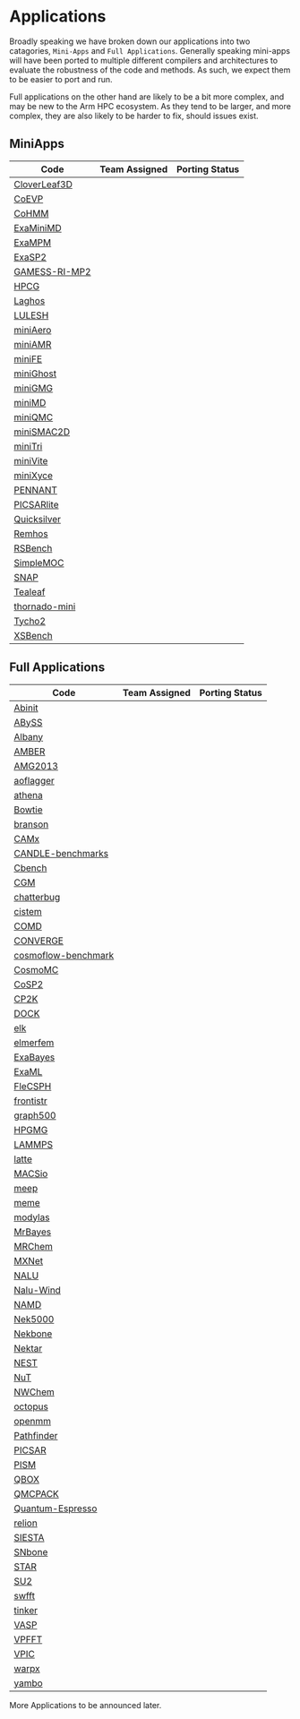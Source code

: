 # Applications

Broadly speaking we have broken down our applications into two catagories, `Mini-Apps` and `Full Applications`.
Generally speaking mini-apps will have been ported to multiple different compilers and architectures to evaluate the robustness of the code and methods.
As such, we expect them to be easier to port and run.

Full applications on the other hand are likely to be a bit more complex, and may be new to the Arm HPC ecosystem.
As they tend to be larger, and more complex, they are also likely to be harder to fix, should issues exist.

## MiniApps

| Code                                              | Team Assigned | Porting Status |
|---------------------------------------------------|---------------|----------------|
| [CloverLeaf3D](MiniApps/CloverLeaf3D/README.md)   |               |                |
| [CoEVP](MiniApps/CoEVP/README.md)                 |               |                |
| [CoHMM](MiniApps/CoHMM/README.md)                 |               |                |
| [ExaMiniMD](MiniApps/ExaMiniMD/README.md)         |               |                |
| [ExaMPM](MiniApps/ExaMPM/README.md)               |               |                |
| [ExaSP2](MiniApps/ExaSP2/README.md)               |               |                |
| [GAMESS-RI-MP2](MiniApps/GAMESS-RI-MP2/README.md) |               |                |
| [HPCG](MiniApps/HPCG/README.md)                   |               |                |
| [Laghos](Applications/laghos/README.md)           |               |                |
| [LULESH](MiniApps/LULESH/README.md)               |               |                |
| [miniAero](MiniApps/miniAero/README.md)           |               |                |
| [miniAMR](MiniApps/miniAMR/README.md)             |               |                |
| [miniFE](MiniApps/miniFE/README.md)               |               |                |
| [miniGhost](MiniApps/miniGhost/README.md)         |               |                |
| [miniGMG](Applications/minigmg/README.md)         |               |                |
| [miniMD](MiniApps/miniMD/README.md)               |               |                |
| [miniQMC](MiniApps/miniQMC/README.md)             |               |                |
| [miniSMAC2D](MiniApps/miniSMAC2D/README.md)       |               |                |
| [miniTri](MiniApps/miniTri/README.md)             |               |                |
| [miniVite](MiniApps/miniVite/README.md)           |               |                |
| [miniXyce](MiniApps/miniXyce/README.md)           |               |                |
| [PENNANT](MiniApps/PENNANT/README.md)             |               |                |
| [PICSARlite](MiniApps/PICSARlite/README.md)       |               |                |
| [Quicksilver](MiniApps/Quicksilver/README.md)     |               |                |
| [Remhos](MiniApps/Remhos/README.md)               |               |                |
| [RSBench](MiniApps/RSBench/README.md)             |               |                |
| [SimpleMOC](MiniApps/SimpleMOC/README.md)         |               |                |
| [SNAP](MiniApps/SNAP/README.md)                   |               |                |
| [Tealeaf](MiniApps/Tealeaf/README.md)             |               |                |
| [thornado-mini](MiniApps/thornado-mini/README.md) |               |                |
| [Tycho2](Applications/tycho2/README.md)           |               |                |
| [XSBench](MiniApps/XSBench/README.md)             |               |                |


## Full Applications

| Code                                                              | Team Assigned | Porting Status |
|-------------------------------------------------------------------|---------------|----------------|
| [Abinit](Applications/abinit/README.md)                           |               |                |
| [ABySS](Applications/abyss/README.md)                             |               |                |
| [Albany](Applications/albany/README.md)                           |               |                |
| [AMBER](Applications/amber/README.md)                             |               |                |
| [AMG2013](Applications/amg2013/README.md)                         |               |                |
| [aoflagger](Applications/aoflagger/README.md)                     |               |                |
| [athena](Applications/athena/README.md)                           |               |                |
| [Bowtie](Applications/bowtie/README.md)                           |               |                |
| [branson](Applications/branson/README.md)                         |               |                |
| [CAMx](Applications/camx/README.md)                               |               |                |
| [CANDLE-benchmarks](Applications/candle-benchmarks/README.md)     |               |                |
| [Cbench](Applications/cbench/README.md)                           |               |                |
| [CGM](Applications/cgm/README.md)                                 |               |                |
| [chatterbug](Applications/chatterbug/README.md)                   |               |                |
| [cistem](Applications/cistem/README.md)                           |               |                |
| [COMD](Applications/comd/README.md)                               |               |                |
| [CONVERGE](Applications/converge/README.md)                       |               |                |
| [cosmoflow-benchmark](Applications/cosmoflow-benchmark/README.md) |               |                |
| [CosmoMC](Applications/cosmomc/README.md)                         |               |                |
| [CoSP2](Applications/cosp2/README.md)                             |               |                |
| [CP2K](Applications/cp2k/README.md)                               |               |                |
| [DOCK](Applications/dock/README.md)                               |               |                |
| [elk](Applications/elk/README.md)                                 |               |                |
| [elmerfem](Applications/elmerfem/README.md)                       |               |                |
| [ExaBayes](Applications/exabayes/README.md)                       |               |                |
| [ExaML](Applications/examl/README.md)                             |               |                |
| [FleCSPH](Applications/flecsph/README.md)                         |               |                |
| [frontistr](Applications/frontistr/README.md)                     |               |                |
| [graph500](Applications/graph500/README.md)                       |               |                |
| [HPGMG](Applications/hpgmg/README.md)                             |               |                |
| [LAMMPS](Applications/lammps/README.md)                           |               |                |
| [latte](Applications/latte/README.md)                             |               |                |
| [MACSio](Applications/macsio/README.md)                           |               |                |
| [meep](Applications/meep/README.md)                               |               |                |
| [meme](Applications/meme/README.md)                               |               |                |
| [modylas](Applications/modylas/README.md)                         |               |                |
| [MrBayes](Applications/mrbayes/README.md)                         |               |                |
| [MRChem](Applications/mrchem/README.md)                           |               |                |
| [MXNet](Applications/mxnet/README.md)                             |               |                |
| [NALU](Applications/nalu/README.md)                               |               |                |
| [Nalu-Wind](Applications/nalu-wind/README.md)                     |               |                |
| [NAMD](Applications/namd/README.md)                               |               |                |
| [Nek5000](Applications/nek5000/README.md)                         |               |                |
| [Nekbone](Applications/nekbone/README.md)                         |               |                |
| [Nektar](Applications/nektar/README.md)                           |               |                |
| [NEST](Applications/nest/README.md)                               |               |                |
| [NuT](Applications/nut/README.md)                                 |               |                |
| [NWChem](Applications/nwchem/README.md)                           |               |                |
| [octopus](Applications/octopus/README.md)                         |               |                |
| [openmm](Applications/openmm/README.md)                           |               |                |
| [Pathfinder](Applications/pathfinder/README.md)                   |               |                |
| [PICSAR](Applications/picsar/README.md)                           |               |                |
| [PISM](Applications/pism/README.md)                               |               |                |
| [QBOX](Applications/qbox/README.md)                               |               |                |
| [QMCPACK](Applications/qmcpack/README.md)                         |               |                |
| [Quantum-Espresso](Applications/quantum-espresso/README.md)       |               |                |
| [relion](Applications/relion/README.md)                           |               |                |
| [SIESTA](Applications/siesta/README.md)                           |               |                |
| [SNbone](Applications/snbone/README.md)                           |               |                |
| [STAR](Applications/star/README.md)                               |               |                |
| [SU2](Applications/su2/README.md)                                 |               |                |
| [swfft](Applications/swfft/README.md)                             |               |                |
| [tinker](Applications/tinker/README.md)                           |               |                |
| [VASP](Applications/vasp/README.md)                               |               |                |
| [VPFFT](Applications/vpfft/README.md)                             |               |                |
| [VPIC](Applications/vpic/README.md)                               |               |                |
| [warpx](Applications/warpx/README.md)                             |               |                |
| [yambo](Applications/yambo/README.md)                             |               |                |

More Applications to be announced later.
